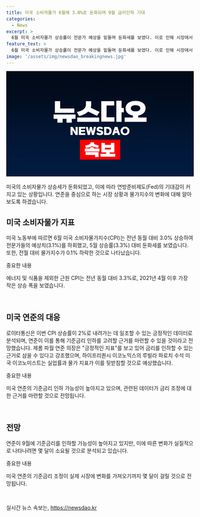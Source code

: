 ```yaml
---
title: 미국 소비자물가 6월에 3.0%로 둔화되며 9월 금리인하 기대
categories:
  - News
excerpt: >
  6월 미국 소비자물가 상승률이 전문가 예상을 밑돌며 둔화세를 보였다. 이로 인해 시장에서 9월 기준금리 인하설에 대한 기대가 높아지고 있는 가운데, 미국 중앙은행(Fed)이 금리 인하를 고려한다는 조건으로 더 많은 긍정적인 지표를 필요로 할 것으로 전망된다. 이에 따른 소비자물가지수(CPI) 데이터는 물가지수가 0.1% 하락하고 전년 동월 대비 3.0% 상승한 것으로 나타났으며, 에너지·식품을 제외한 근원 CPI는 3.3% 상승으로 2021년 4월 이후 가장 작은 상승 폭을 보였다. 이러한 지표들은 연준이 긍정적인 지표를 금리 인하의 근거로 활용할 수 있다는 전망을 높이고 있다.
feature_text: >
  6월 미국 소비자물가 상승률이 전문가 예상을 밑돌며 둔화세를 보였다. 이로 인해 시장에서 9월 기준금리 인하설에 대한 기대가 높아지고 있는 가운데, 미국 중앙은행(Fed)이 금리 인하를 고려한다는 조건으로 더 많은 긍정적인 지표를 필요로 할 것으로 전망된다. 이에 따른 소비자물가지수(CPI) 데이터는 물가지수가 0.1% 하락하고 전년 동월 대비 3.0% 상승한 것으로 나타났으며, 에너지·식품을 제외한 근원 CPI는 3.3% 상승으로 2021년 4월 이후 가장 작은 상승 폭을 보였다. 이러한 지표들은 연준이 긍정적인 지표를 금리 인하의 근거로 활용할 수 있다는 전망을 높이고 있다.
image: '/assets/img/newsdao_breakingnews.jpg'
---
```


<p><img src="/assets/img/newsdao_breakingnews.jpg" alt="flaretime 속보" /></p>

<p>미국의 소비자물가 상승세가 둔화되었고, 이에 따라 연방준비제도(Fed)의 기대감이 커지고 있는 상황입니다. 연준을 중심으로 하는 시장 상황과 물가지수의 변화에 대해 알아보도록 하겠습니다. </p>

<h2 data-ke-size="size26">미국 소비자물가 지표</h2>

<p>미국 노동부에 따르면 6월 미국 소비자물가지수(CPI)는 전년 동월 대비 3.0% 상승하여 전문가들의 예상치(3.1%)를 하회했고, 5월 상승률(3.3%) 대비 둔화세를 보였습니다. 또한, 전월 대비 물가지수가 0.1% 하락한 것으로 나타났습니다.</p>

<p>중요한 내용</p>

<p>에너지 및 식품을 제외한 근원 CPI는 전년 동월 대비 3.3%로, 2021년 4월 이후 가장 작은 상승 폭을 보였습니다.</p>

<p data-ke-size="size16">&nbsp;</p>

<h2 data-ke-size="size26">미국 연준의 대응</h2>

<p>로이터통신은 이번 CPI 상승률이 2%로 내려가는 데 일조할 수 있는 긍정적인 데이터로 분석되며, 연준이 이를 통해 기준금리 인하를 고려할 근거를 마련할 수 있을 것이라고 전망했습니다. 제롬 파월 연준 의장은 "긍정적인 지표"를 보고 있어 금리를 인하할 수 있는 근거로 삼을 수 있다고 강조했으며, 하이프리퀀시 이코노믹스의 루빌라 파로치 수석 미국 이코노미스트는 실업률과 물가 지표가 이를 뒷받침할 것으로 예상했습니다.</p>

<p>중요한 내용</p>

<p>미국 연준의 기준금리 인하 가능성이 높아지고 있으며, 관련된 데이터가 금리 조정에 대한 근거를 마련할 것으로 전망됩니다.</p>

<p data-ke-size="size16">&nbsp;</p>

<h2 data-ke-size="size26">전망</h2>

<p>연준이 9월에 기준금리를 인하할 가능성이 높아지고 있지만, 이에 따른 변화가 실질적으로 나타나려면 몇 달이 소요될 것으로 분석되고 있습니다.</p>

<p>중요한 내용</p>

<p>미국 연준의 기준금리 조정이 실제 시장에 변화를 가져오기까지 몇 달이 걸릴 것으로 전망됩니다.</p>

<p data-ke-size="size16">&nbsp;</p>
실시간 뉴스 속보는, <a href="https://newsdao.kr" rel="dofollow">https://newsdao.kr</a>


